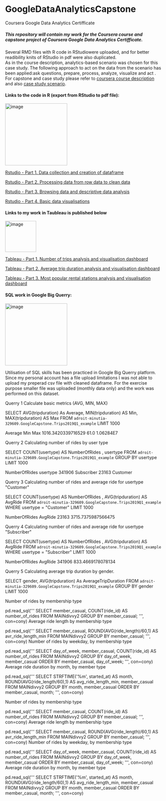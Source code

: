 # GoogleDataAnalyticsCapstone
Coursera Google Data Analytics Certifficate

##### This repository will contain my work for the Coursera course and capstone project of Coursera Google Data Analytics Certifficate.
Several RMD files with R code in RStudiowere uploaded, and for better readibility knits of RStudio in pdf were also duplicated.<br>
As in the course description, analytics-based scenario was chosen for this case study. The following  approach to act on the data from the scenario has been applied:ask questions, prepare, process, analyze, visualize and act . For capstone and case study please refer to [coursera course description](https://www.coursera.org/learn/google-data-analytics-capstone?specialization=google-data-analytics) and also [case study scenario](Capstone_Scenario_CaseStudy.pdf).




#### Links to the code in R (export from RStudio to pdf file): 

<img width="200" alt="image" src="https://www.rstudio.com/wp-content/uploads/2018/10/RStudio-Logo-Flat.png">

[Rstudio - Part 1. Data collection and creation of dataframe](GoogleCapstoneTT_Part1_CreateRawDataframe.pdf)

[Rstudio - Part 2. Processing data from  row data to clean data](GoogleCapstoneTT_Part2_FromRawDataToClean.pdf)

[Rstudio - Part 3. Browsing data and descriptive data analysis](GoogleCapstoneTT_Part3_FromCleanDataToAnalysis.pdf)

[Rstudio - Part 4. Basic data visualisations](GoogleCapstoneTT_Part4_DatVis.pdf)

#### Links to my work in Taubleau is published below

<img width="100" alt="image" src="https://public.tableau.com/s/sites/default/files/media/Tableau-Public-Logo-for-Intro-Blog.png">




[Tableau - Part 1. Number of trips analysis and visualisation dashboard](https://public.tableau.com/app/profile/tomasz.tomaszewski4391/viz/GoogleCapstoneNoOfTrips/DashboardNumberofTrips)

[Tableau - Part 2. Average trip duration analysis and visualisation dashboard](https://public.tableau.com/app/profile/tomasz.tomaszewski4391/viz/GoogleCapstoneAverageTrips/DashboardAverage)

[Tableau - Part 3. Most popular rental stations analysis and visualisation dashboard](https://public.tableau.com/app/profile/tomasz.tomaszewski4391/viz/GoogleCapstoneAverageTrips/DashboardAverage)


#### SQL work in Google Big Querry:

<img width="200" alt="image" src="https://www.vectorlogo.zone/logos/google_bigquery/google_bigquery-ar21.png">


Utilisation of SQL skills has been practiced in Google Big Querry platform. Since my personal account has a file upload limitations I was not able to  upload my preperad csv file with cleaned dataframe. For the exercise purpose smaller file was uploaded (monthly data only) and the work was performed on this dataset.

Querry 1
Calculate basic metrics (AVG, MIN, MAX)

SELECT AVG(tripduration) As Average, MIN(tripduration) AS Min, MAX(tripduration) AS Max FROM `adroit-minutia-329609.GoogleCapstone.Trips2019Q1_example` LIMIT 1000

Average	Min	Max
1016.3420339716529	61.0	1.06284E7


Querry 2
Calculating number of rides by user type

SELECT COUNT(usertype) AS NumberOfRides , usertype FROM `adroit-minutia-329609.GoogleCapstone.Trips2019Q1_example` GROUP BY usertype LIMIT 1000

NumberOfRides	usertype
341906	Subscriber
23163	Customer

Querry 3
Calculating number of rides and average ride for usertype "Customer"

SELECT COUNT(usertype) AS NumberOfRides , AVG(tripduration) AS AvgRide FROM `adroit-minutia-329609.GoogleCapstone.Trips2019Q1_example` WHERE usertype = "Customer" LIMIT 1000

NumberOfRides	AvgRide
23163	3715.7375987566475

Querry 4
Calculating number of rides and average ride for usertype "Subscriber"

SELECT COUNT(usertype) AS NumberOfRides , AVG(tripduration) AS AvgRide FROM `adroit-minutia-329609.GoogleCapstone.Trips2019Q1_example` WHERE usertype = "Subscriber" LIMIT 1000

NumberOfRides	AvgRide
341906	833.4669178078134

Querry 5
Calculating average trip duration by gender.

SELECT gender, AVG(tripduration) As AverageTripDuration FROM `adroit-minutia-329609.GoogleCapstone.Trips2019Q1_example` GROUP BY gender LIMIT 1000



Number of rides by membership type

pd.read_sql('''
SELECT
member_casual,
COUNT(ride_id) AS number_of_rides
FROM MAINdivvy2
GROUP BY member_casual;
''', con=cony)
Average ride length by membership type

pd.read_sql('''
SELECT
member_casual,
ROUND(AVG(ride_length)/60,1) AS avr_ride_length_min
FROM MAINdivvy2
GROUP BY member_casual;
''', con=cony)
Number of rides by weekday, by membership type

pd.read_sql('''
SELECT
day_of_week,
member_casual,
COUNT(ride_id) AS number_of_rides
FROM MAINdivvy2
GROUP BY day_of_week, member_casual
ORDER BY member_casual, day_of_week;
''', con=cony)
Average ride duration by month, by member type

pd.read_sql('''
SELECT
STRFTIME('%m', started_at) AS month,
ROUND(AVG(ride_length/60),1) AS avg_ride_length_min,
member_casual
FROM MAINdivvy2
GROUP BY month, member_casual
ORDER BY member_casual, month;
''', con=cony)


Number of rides by membership type

pd.read_sql('''
SELECT
member_casual,
COUNT(ride_id) AS number_of_rides
FROM MAINdivvy2
GROUP BY member_casual;
''', con=cony)
Average ride length by membership type

pd.read_sql('''
SELECT
member_casual,
ROUND(AVG(ride_length)/60,1) AS avr_ride_length_min
FROM MAINdivvy2
GROUP BY member_casual;
''', con=cony)
Number of rides by weekday, by membership type

pd.read_sql('''
SELECT
day_of_week,
member_casual,
COUNT(ride_id) AS number_of_rides
FROM MAINdivvy2
GROUP BY day_of_week, member_casual
ORDER BY member_casual, day_of_week;
''', con=cony)
Average ride duration by month, by member type

pd.read_sql('''
SELECT
STRFTIME('%m', started_at) AS month,
ROUND(AVG(ride_length/60),1) AS avg_ride_length_min,
member_casual
FROM MAINdivvy2
GROUP BY month, member_casual
ORDER BY member_casual, month;
''', con=cony)

